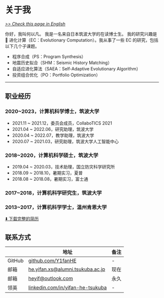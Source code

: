 # 关于我

[*>> Check this page in English*](/aboutme/)

你好，我叫何以凡。 我是一名来自日本筑波大学的在读博士生。 我的研究兴趣是 🧬 进化计算（EC：Evolutionary Computation）。我从事了一些 EC 的研究，包括以下几个子课题。

- 程序合成（PS：Program Synthesis）
- 地震历史拟合（SHM：Seismic History Matching）
- 自适应进化算法（SAEA：Self-Adaptive Evolutionary Algorithm）
- 投资组合优化（PO：Portfolio Optimization）

---

## 职业经历

### 2020~2023，计算机科学博士，筑波大学

- 2021.11 ~ 2021.12，委员会成员，CollaboTICS 2021
- 2021.04 ~ 2022.06，研究助理，筑波大学
- 2020.04 ~ 2022.07，教学助理，筑波大学
- 2020.07 ~ 2021.03，研究助理，筑波大学人工智能中心

### 2018~2020，计算机科学硕士，筑波大学

- 2019.04 ~ 2020.03，技术助理，国立防灾科学研究所
- 2018.09 ~ 2018.10，暑期实习，夏普
- 2018.08 ~ 2018.08，暑期实习，富士通

### 2017~2018，计算机科学研究生，筑波大学

### 2013~2017，计算机科学学士，温州肯恩大学

[⬇️ 下载完整的简历](yifan.2023.03.cn.pdf)

## 联系方式

| | 地址 | 备注 |
| - | - | - |
| GitHub | [github.com/Y1fanHE](https://github.com/Y1fanHE) | - |
| 邮箱 | [he.yifan.xs@alumni.tsukuba.ac.jp](mailto:he.yifan.xs@alumni.tsukuba.ac.jp) | 现在 |
| 邮箱 | [heyif@outlook.com](mailto:heyif@outlook.com) | 永久 |
| 领英 | [linkedin.com/in/yifan-he-tsukuba](https://linkedin.com/in/yifan-he-tsukuba) | - |
